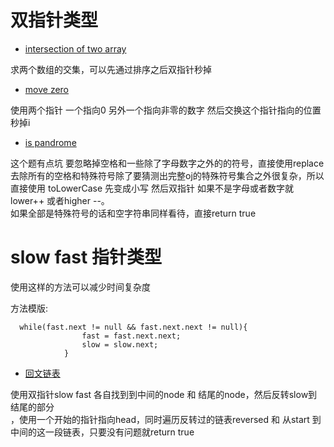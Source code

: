 # 双指针类型
- [intersection of two array](https://leetcode-cn.com/explore/featured/card/top-interview-questions-easy/1/array/26/)

求两个数组的交集，可以先通过排序之后双指针秒掉

- [move zero](https://leetcode-cn.com/explore/featured/card/top-interview-questions-easy/1/array/28/)

使用两个指针 一个指向0 另外一个指向非零的数字 然后交换这个指针指向的位置 秒掉i

- [is pandrome](https://leetcode-cn.com/explore/featured/card/top-interview-questions-easy/5/strings/36/)

这个题有点坑 要忽略掉空格和一些除了字母数字之外的的符号，直接使用replace去除所有的空格和特殊符号除了要猜测出完整oj的特殊符号集合之外很复杂，所以直接使用 toLowerCase 先变成小写 然后双指针 如果不是字母或者数字就 lower++ 或者higher --。
<br>
如果全部是特殊符号的话和空字符串同样看待，直接return true


# slow fast 指针类型
使用这样的方法可以减少时间复杂度<br>

方法模版:
````
  while(fast.next != null && fast.next.next != null){
                fast = fast.next.next;
                slow = slow.next;
            }
````

- [回文链表](https://leetcode-cn.com/explore/featured/card/top-interview-questions-easy/6/linked-list/45/)

使用双指针slow fast 各自找到到中间的node 和 结尾的node，然后反转slow到结尾的部分<br>，使用一个开始的指针指向head，同时遍历反转过的链表reversed 和 从start 到中间的这一段链表，只要没有问题就return true 

